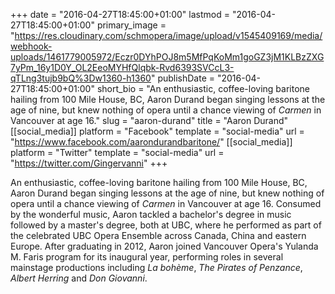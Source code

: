 +++
date = "2016-04-27T18:45:00+01:00"
lastmod = "2016-04-27T18:45:00+01:00"
primary_image = "https://res.cloudinary.com/schmopera/image/upload/v1545409169/media/webhook-uploads/1461779005972/Eczr0DYhPOJ8m5MfPqKoMm1goGZ3jM1KLBzZXG7yPm_16y1D0Y_OL2EeoMYHfQlqbk-Rvd6393SVCcL3-qTLng3tujb9bQ%3Dw1360-h1360"
publishDate = "2016-04-27T18:45:00+01:00"
short_bio = "An enthusiastic, coffee-loving baritone hailing from 100 Mile House, BC, Aaron Durand began singing lessons at the age of nine, but knew nothing of opera until a chance viewing of *Carmen* in Vancouver at age 16."
slug = "aaron-durand"
title = "Aaron Durand"
[[social_media]]
platform = "Facebook"
template = "social-media"
url = "https://www.facebook.com/aarondurandbaritone/"
[[social_media]]
platform = "Twitter"
template = "social-media"
url = "https://twitter.com/Gingervanni"
+++

An enthusiastic, coffee-loving baritone hailing from 100 Mile House, BC, Aaron Durand began singing lessons at the age of nine, but knew nothing of opera until a chance viewing of *Carmen* in Vancouver at age 16. Consumed by the wonderful music, Aaron tackled a bachelor's degree in music followed by a master's degree, both at UBC, where he performed as part of the celebrated UBC Opera Ensemble across Canada, China and eastern Europe. After graduating in 2012, Aaron joined Vancouver Opera's Yulanda M. Faris program for its inaugural year, performing roles in several mainstage productions including *La bohème*, *The Pirates of Penzance*, *Albert Herring* and *Don Giovanni*. 
